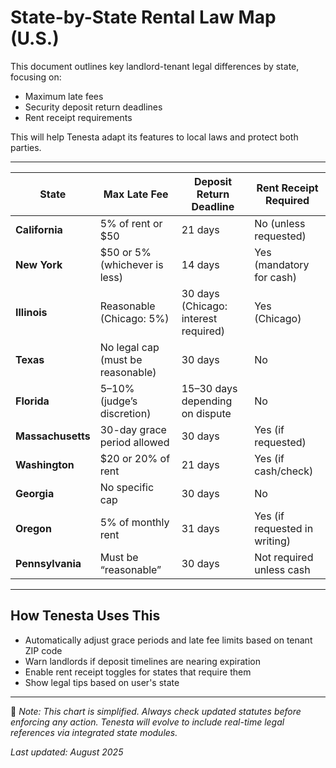 # State-by-State Rental Law Map (U.S.)

This document outlines key landlord-tenant legal differences by state, focusing on:
- Maximum late fees
- Security deposit return deadlines
- Rent receipt requirements

This will help Tenesta adapt its features to local laws and protect both parties.

---

| State       | Max Late Fee        | Deposit Return Deadline | Rent Receipt Required     |
|-------------|---------------------|--------------------------|----------------------------|
| **California** | 5% of rent or $50   | 21 days                  | No (unless requested)     |
| **New York**   | $50 or 5% (whichever is less) | 14 days         | Yes (mandatory for cash)  |
| **Illinois**   | Reasonable (Chicago: 5%) | 30 days (Chicago: interest required) | Yes (Chicago)         |
| **Texas**      | No legal cap (must be reasonable) | 30 days | No                         |
| **Florida**    | 5–10% (judge’s discretion) | 15–30 days depending on dispute | No |
| **Massachusetts** | 30-day grace period allowed | 30 days | Yes (if requested)         |
| **Washington** | $20 or 20% of rent | 21 days | Yes (if cash/check)           |
| **Georgia**    | No specific cap     | 30 days | No                             |
| **Oregon**     | 5% of monthly rent  | 31 days | Yes (if requested in writing) |
| **Pennsylvania** | Must be “reasonable” | 30 days | Not required unless cash     |

---

## How Tenesta Uses This

- Automatically adjust grace periods and late fee limits based on tenant ZIP code
- Warn landlords if deposit timelines are nearing expiration
- Enable rent receipt toggles for states that require them
- Show legal tips based on user's state

---

📝 _Note: This chart is simplified. Always check updated statutes before enforcing any action. Tenesta will evolve to include real-time legal references via integrated state modules._

_Last updated: August 2025_
